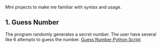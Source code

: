 Mini projects to make me familiar with syntax and usage.

## 1. Guess Number
The program randomly generates a secret number. The user have several like 6 attempts to guess the number.
[Guess Number Python Script](./guess_number.py)
